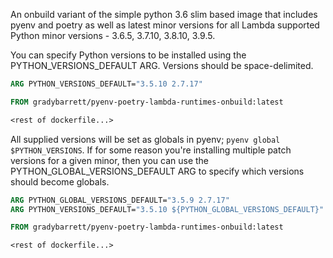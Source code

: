 An onbuild variant of the simple python 3.6 slim based image that includes pyenv and poetry as well as latest minor versions for all Lambda supported Python minor versions - 3.6.5, 3.7.10, 3.8.10, 3.9.5.

You can specify Python versions to be installed using the PYTHON_VERSIONS_DEFAULT ARG. Versions should be space-delimited.

```dockerfile
ARG PYTHON_VERSIONS_DEFAULT="3.5.10 2.7.17"

FROM gradybarrett/pyenv-poetry-lambda-runtimes-onbuild:latest

<rest of dockerfile...>
```

All supplied versions will be set as globals in pyenv; `pyenv global $PYTHON_VERSIONS`. If for some reason you're installing multiple patch versions for a given minor, then you can use the PYTHON_GLOBAL_VERSIONS_DEFAULT ARG to specify which versions should become globals.

```dockerfile
ARG PYTHON_GLOBAL_VERSIONS_DEFAULT="3.5.9 2.7.17"
ARG PYTHON_VERSIONS_DEFAULT="3.5.10 ${PYTHON_GLOBAL_VERSIONS_DEFAULT}"

FROM gradybarrett/pyenv-poetry-lambda-runtimes-onbuild:latest

<rest of dockerfile...>
```
